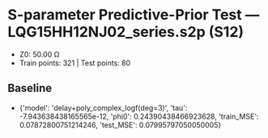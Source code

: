 # S-parameter Predictive-Prior Test — LQG15HH12NJ02_series.s2p (S12)
- Z0: 50.00 Ω
- Train points: 321  |  Test points: 80

## Baseline
- {'model': 'delay+poly_complex_logf(deg=3)', 'tau': -7.943638438165565e-12, 'phi0': 0.24390438466923628, 'train_MSE': 0.07872800751214246, 'test_MSE': 0.07995797050050005}